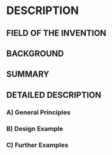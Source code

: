# DESCRIPTION

## FIELD OF THE INVENTION

## BACKGROUND

## SUMMARY

## DETAILED DESCRIPTION

### A) General Principles

### B) Design Example

### C) Further Examples

